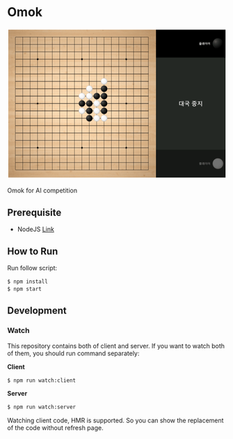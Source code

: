 # Omok
![](https://raw.githubusercontent.com/zizaksa/study/master/wiki/img/5/omok-platform2.png)

Omok for AI competition

## Prerequisite

- NodeJS [Link](https://nodejs.org/ko/)

## How to Run
Run follow script:

```sh
$ npm install
$ npm start
```

## Development

### Watch

This repository contains both of client and server. If you want to watch both of them, you should run command separately:

**Client**
```sh
$ npm run watch:client
```

**Server**
```sh
$ npm run watch:server
```

Watching client code, HMR is supported. So you can show the replacement of the code without refresh page.
